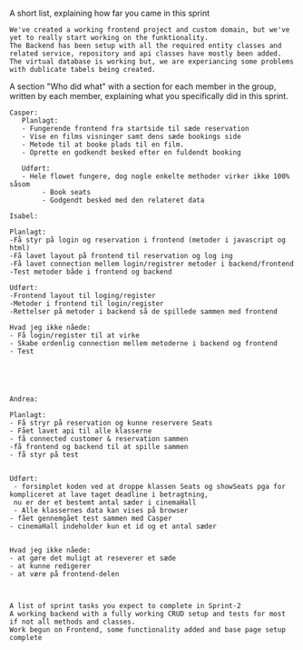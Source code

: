 A short list, explaining how far you came in this sprint

    We've created a working frontend project and custom domain, but we've yet to really start working on the funktionality.
    The Backend has been setup with all the required entity classes and related service, repository and api classes have mostly been added.
    The virtual database is working but, we are experiancing some problems with dublicate tabels being created.

A section "Who did what" with a section for each member in the group, written by each member, explaining what you specifically did in this sprint.

    Casper:
       Planlagt:
       - Fungerende frontend fra startside til sæde reservation
       - Vise en films visninger samt dens sæde bookings side
       - Metode til at booke plads til en film.
       - Oprette en godkendt besked efter en fuldendt booking
       
       Udført:
       - Hele flowet fungere, dog nogle enkelte methoder virker ikke 100% såsom
            - Book seats
            - Godgendt besked med den relateret data

    Isabel:
    
    Planlagt:
    -Få styr på login og reservation i frontend (metoder i javascript og html)
    -Få lavet layout på frontend til reservation og log ing
    -Få lavet connection mellem login/registrer metoder i backend/frontend
    -Test metoder både i frontend og backend
    
    Udført:
    -Frontend layout til loging/register
    -Metoder i frontend til login/register
    -Rettelser på metoder i backend så de spillede sammen med frontend

    Hvad jeg ikke nåede:
    - Få login/register til at virke
    - Skabe ordenlig connection mellem metoderne i backend og frontend
    - Test
    
    
    

    
    Andrea:  
    
    Planlagt: 
    - Få stryr på reservation og kunne reservere Seats
    - Fået lavet api til alle klasserne 
    - få connected customer & reservation sammen
    -få frontend og backend til at spille sammen
    - få styr på test
  
    
    Udført:
     - forsimplet koden ved at droppe klassen Seats og showSeats pga for kompliceret at lave taget deadline i betragtning, 
     nu er der et bestemt antal sæder i cinemaHall 
     - Alle klassernes data kan vises på browser
    - fået gennemgået test sammen med Casper
    - cinemaHall indeholder kun et id og et antal sæder
   
    
    Hvad jeg ikke nåede:
    - at gøre det muligt at reseverer et sæde
    - at kunne redigerer
    - at være på frontend-delen
    
    
    
    A list of sprint tasks you expect to complete in Sprint-2
    A working backend with a fully working CRUD setup and tests for most if not all methods and classes.
    Work begun on Frontend, some functionality added and base page setup complete
    
